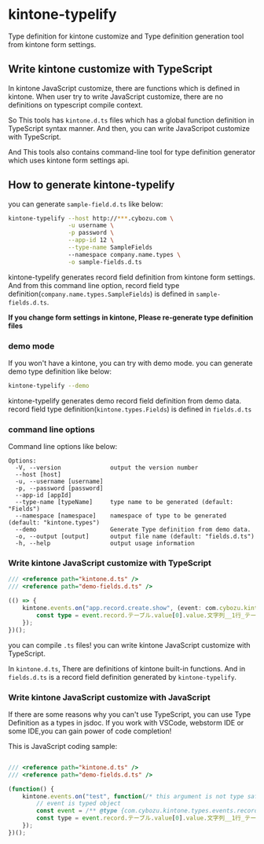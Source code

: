 # kintone-typelify

Type definition for kintone customize and 
Type definition generation tool from kintone form settings.


## Write kintone customize with TypeScript

In kintone JavaScript customize, there are functions which is defined in kintone.
When user try to write JavaScript customize, there are no definitions on typescript compile context.

So This tools has `kintone.d.ts` files which has a global function definition in TypeScript syntax manner. And then, you can write JavaScripot customize with TypeScript.

And This tools also contains command-line tool for type definition generator which 
uses kintone form settings api.

## How to generate kintone-typelify

you can generate `sample-field.d.ts` like below:

```bash
kintone-typelify --host http://***.cybozu.com \
                 -u username \
                 -p password \
                 --app-id 12 \
                 --type-name SampleFields
                 --namespace company.name.types \
                 -o sample-fields.d.ts
```

kintone-typelify generates record field definition from kintone form settings.
And from this command line option, record field type definition(`company.name.types.SampleFields`) 
is defined in `sample-fields.d.ts`.

**If you change form settings in kintone, Please re-generate type definition files**

### demo mode
If you won't have a kintone, you can try with demo mode. 
you can generate demo type definition like below:

```bash
kintone-typelify --demo
```

kintone-typelify generates demo record field definition from demo data.
record field type definition(`kintone.types.Fields`)  is defined in `fields.d.ts`

### command line options
Command line options like below:

```
Options:
  -V, --version              output the version number
  --host [host]              
  -u, --username [username]  
  -p, --password [password]  
  --app-id [appId]           
  --type-name [typeName]     type name to be generated (default: "Fields")
  --namespace [namespace]    namespace of type to be generated (default: "kintone.types")
  --demo                     Generate Type definition from demo data.
  -o, --output [output]      output file name (default: "fields.d.ts")
  -h, --help                 output usage information
```

### Write kintone JavaScript customize with TypeScript

```typescript
/// <reference path="kintone.d.ts" />
/// <reference path="demo-fields.d.ts" />

(() => {
    kintone.events.on("app.record.create.show", (event: com.cybozu.kintone.types.events.record.create.show.Event) => {
        const type = event.record.テーブル.value[0].value.文字列__1行_テーブル;
    });    
})();
```

you can compile `.ts` files! you can write kintone JavaScript customize with TypeScript.


In `kintone.d.ts`, There are definitions of kintone built-in functions.
And in `fields.d.ts` is a record field definition generated by `kintone-typelify`.

### Write kintone JavaScript customize with JavaScript

If there are some reasons why you can't use TypeScript, you can use Type Definition as a types in jsdoc.
If you work with VSCode, webstorm IDE or some IDE,you can gain power of code completion!

This is JavaScript coding sample:

```javascript

/// <reference path="kintone.d.ts" />
/// <reference path="demo-fields.d.ts" />

(function() {
    kintone.events.on("test", function(/* this argument is not type safe */ ev){
        // event is typed object
        const event = /** @type {com.cybozu.kintone.types.events.record.create.show.Event} */ ev;
        const type = event.record.テーブル.value[0].value.文字列__1行_テーブル;
    });
})();
```